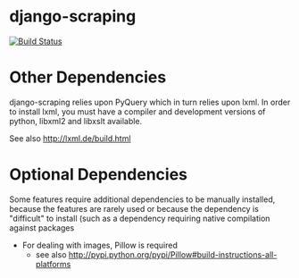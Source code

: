 django-scraping
===============

[![Build Status](https://secure.travis-ci.org/carlio/django-scraping.png)](http://travis-ci.org/carlio/django-scraping)

Other Dependencies
==================

django-scraping relies upon PyQuery which in turn relies upon lxml. In order to
install lxml, you must have a compiler and development versions of python,
libxml2 and libxslt available.

See also http://lxml.de/build.html


Optional Dependencies
=====================

Some features require additional dependencies to be manually installed, because
the features are rarely used or because the dependency is "difficult" to install
(such as a dependency requiring native compilation against packages 

* For dealing with images, Pillow is required
  - see also http://pypi.python.org/pypi/Pillow#build-instructions-all-platforms
